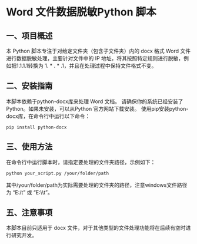 #  Word 文件数据脱敏Python 脚本

## 一、项目概述

本 Python 脚本专注于对给定文件夹（包含子文件夹）内的 docx 格式 Word 文件进行数据脱敏处理，主要针对文件中的 IP 地址，将其按照特定规则进行脱敏，例如把1.1.1.1转换为 1. * . * .1，并且在处理过程中保持文件格式不变。

## 二、安装指南

本脚本依赖于python-docx库来处理 Word 文档。
请确保你的系统已经安装了 Python。如果未安装，可以从Python 官方网站下载安装。
使用pip安装python-docx库，在命令行中运行以下命令：

```
pip install python-docx
```

## 三、使用方法

在命令行中运行脚本时，请指定要处理的文件夹路径，示例如下：

```
python your_script.py /your/folder/path
```

其中/your/folder/path为实际需要处理的文件夹的路径，注意windows文件路径为 “E:/t” 或 “E:\\\t”。

## 五、注意事项

本脚本目前只适用于 docx 文件，对于其他类型的文件处理功能将在后续有空时进行研究开发。